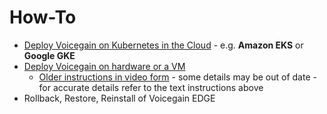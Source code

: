 # How-To

* [Deploy Voicegain on Kubernetes in the Cloud](./edge-on-cloud/universal-deployment-guide.md) - e.g. **Amazon EKS** or **Google GKE**
* [Deploy Voicegain on hardware or a VM](./edge-on-hardware/Edge_Deploy.md) 
  * [Older instructions in video form](https://www.voicegain.ai/post/video-demo-of-edge-deployment) - some details may be out of date - for accurate details refer to the text instructions above
* Rollback, Restore, Reinstall of Voicegain EDGE

